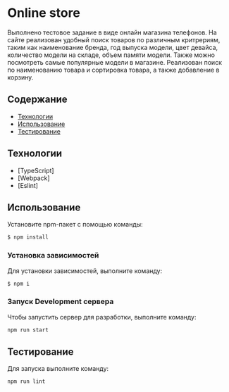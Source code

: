 
# Online store
Выполнено тестовое задание в виде онлайн магазина телефонов. На сайте реализован удобный поиск товаров по различным критрериям, таким как наименование бренда, год выпуска модели, цвет девайса, количество модели на складе, объем памяти модели. Также можно посмотреть самые популярные модели в магазине. Реализован поиск по наименованию товара и сортировка товара, а также добавление в корзину.

## Содержание
- [Технологии](#технологии)
- [Использование](#использование)
- [Тестирование](#тестирование)

## Технологии
- [TypeScript]
- [Webpack]
- [Eslint]

## Использование

Установите npm-пакет с помощью команды:
```sh
$ npm install
```

### Установка зависимостей
Для установки зависимостей, выполните команду:
```sh
$ npm i
```

### Запуск Development сервера
Чтобы запустить сервер для разработки, выполните команду:
```sh
npm run start
```


## Тестирование

Для запуска выполните команду:
```sh
npm run lint
```
